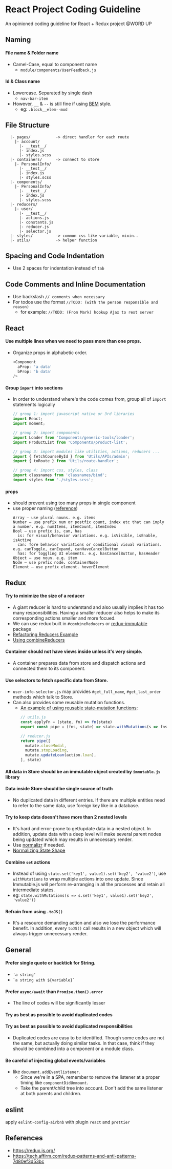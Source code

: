 # React Project Coding Guideline
An opinioned coding guideline for React + Redux project @WORD UP

## Naming
#### File name & Folder name
  * Camel-Case, equal to component name
    * `module/components/UserFeedback.js`

#### Id & Class name
  * Lowercase. Separated by single dash
    * `nav-bar-item`
  * However, `__` & `--` is still fine if using [BEM](http://getbem.com/) style.
    * eg: `.block__elem--mod`

## File Structure
```
  |- pages/           -> direct handler for each route
    |- account/
      |- __test__/
      |- index.js
      |- styles.scss
  |- containers/      -> connect to store
    |- PersonalInfo/
      |- __test__/
      |- index.js
      |- styles.scss
  |- components/  
    |- PersonalInfo/
      |- __test__/
      |- index.js
      |- styles.scss
  |- reducers/
    |- user/
      |- __test__/
      |- actions.js
      |- constants.js
      |- reducer.js
      |- selector.js
  |- styles/          -> common css like variable, mixin..
  |- utils/           -> helper function
```
## Spacing and Code Indentation
  * Use 2 spaces for indentation instead of `tab`

## Code Comments and Inline Documentation
  * Use backslash `// comments when necessary`
  * For todos use the format `//TODO: (with the person responsible and reason)`
    * for example: `//TODO: (From Mark) hookup Ajax to rest server`
  
## React
#### Use multiple lines when we need to pass more than one props.
  * Organize props in alphabetic order.
    ```javascript
    <Component
      aProp: 'a data'
      bProp: 'b data'
    />
    ```

#### Group `import` into sections
  * In order to understand where's the code comes from, group all of `import` statements logically
    ```javascript
    // group 1: import javascript native or 3rd libraries
    import React;
    import moment;

    // group 2: import components
    import Loader from 'Components/generic-tools/loader';
    import ProductList from 'Components/product-list';

    // group 3: import modules like utilities, actions, reducers ...
    import { fetchCourseById } from 'Utils/APIs/admin';
    import { toRoute } from 'Utils/route-handler';

    // group 4: import css, styles, class
    import classnames from 'classnames/bind';
    import styles from './styles.scss';
    ```
#### props
  * should prevent using too many props in single component
  * use proper naming ([reference](https://dlinau.wordpress.com/2016/02/22/how-to-name-props-for-react-components/))
    ```
    Array – use plural nouns. e.g. items
    Number – use prefix num or postfix count, index etc that can imply a number. e.g. numItems, itemCount, itemIndex
    Bool – use prefix is, can, has
      is: for visual/behavior variations. e.g. isVisible, isEnable, isActive
      can: fore behavior variations or conditional visual variations. e.g. canToggle, canExpand, canHaveCancelButton
      has: for toggling UI elements. e.g. hasCancelButton, hasHeader
    Object – use noun. e.g. item
    Node – use prefix node. containerNode
    Element – use prefix element. hoverElement
    ```


## Redux
#### Try to minimize the size of a reducer
  * A giant reducer is hard to understand and also usually implies it has too many responsibilities. Having a smaller reducer also helps to make its corresponding actions smaller and more focued.
  * We can use redux built in `#combineReducers` or [redux-immutable](https://github.com/gajus/redux-immutable) package
  * [Refactoring Reducers Example](https://redux.js.org/recipes/structuring-reducers/refactoring-reducers-example)
  * [Using combineReducers](https://redux.js.org/recipes/structuring-reducers/using-combinereducers)

#### Container should not have views inside unless it's very simple.
  * A container prepares data from store and dispatch actions and connected them to its component.

#### Use selectors to fetch specific data from Store.
  * `user-info-selector.js` may provides `#get_full_name`, `#get_last_order` methods which talk to Store.
  * Can also provides some reusable mutation functions.
    * [An example of using reusable state-mutation functions](https://tech.affirm.com/redux-patterns-and-anti-patterns-7d80ef3d53bc):
      ```javascript
      // utils.js
      const applyFn = (state, fn) => fn(state)
      export const pipe = (fns, state) => state.withMutations(s => fns.reduce(applyFn, s))

      // reducer.js
      return pipe([
        mutate.closeModal,
        mutate.stopLoading,
        mutate.updateLoan(action.loan),
      ], state)
      ```

#### All data in Store should be an immutable object created by `immutable.js` library

#### Data inside Store should be single source of truth
  * No duplicated data in different entries. If there are multiple entities need to refer to the same data, use foreign key like in a database.

#### Try to keep data doesn't have more than 2 nested levels
  * It's hard and error-prone to get/update data in a nested object. In addition, update data with a deep level will make several parent nodes being updated which may results in unnecessary render.
  * Use [normalizr](https://github.com/paularmstrong/normalizr) if needed.
  * [Normalizing State Shape](https://redux.js.org/recipes/structuring-reducers/normalizing-state-shape)

#### Combine `set` actions
  * Instead of using `state.set('key1', value1).set('key2', 'value2')`, use `withMutations` to wrap multiple actions into one update. Since Immutable.js will perform re-arranging in all the processes and retain all intermediate states.
  * eg: `state.withMutations(s => s.set('key1', value1).set('key2', 'value2'))`

#### Refrain from using `.toJS()`
  * It's a resource demanding action and also we lose the performance benefit. In addition, every `toJS()` call results in a new object which will always trigger unnecessary render.

## General
#### Prefer single quote or backtick for String.
  * `'a string'`
  * `` `a string with ${variable}` ``

#### Prefer `async/await` than `Promise.then().error`
  * The line of codes will be significantly lesser

#### Try as best as possible to avoid duplicated codes

#### Try as best as possible to avoid duplicated responsibilities
  * Duplicated codes are easy to be identified. Though some codes are not the same, but actually doing similar tasks. In that case, think if they should be combined into a component or a module class.

#### Be careful of injecting global events/variables
  * like `document.addEventlistener`.
    * Since we're in a SPA, remember to remove the listener at a proper timing like `componentDidUnmount`.
    * Take the parent/child tree into account. Don't add the same listener at both parents and children.

## eslint
apply `eslint-config-airbnb` with plugin `react` and `prettier`

## References
  * https://redux.js.org/
  * https://tech.affirm.com/redux-patterns-and-anti-patterns-7d80ef3d53bc
